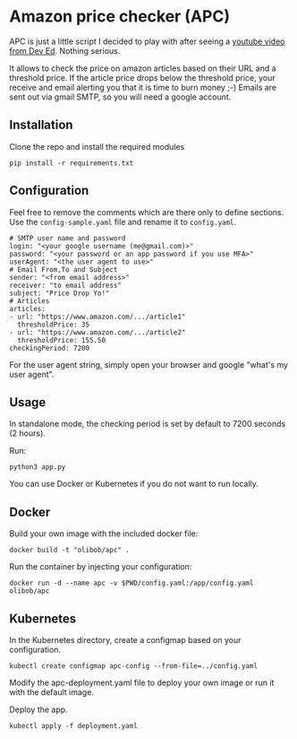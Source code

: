 # Amazon price checker (APC)

APC is just a little script I decided to play with after seeing a [youtube video from Dev Ed](https://youtu.be/Bg9r_yLk7VY). Nothing serious.

It allows to check the price on amazon articles based on their URL and a threshold price. If the article price drops below the threshold price, your receive and email alerting you that it is time to burn money ;-)
Emails are sent out via gmail SMTP, so you will need a google account.

## Installation

Clone the repo and install the required modules

```
pip install -r requirements.txt
```

## Configuration

Feel free to remove the comments which are there only to define sections. Use the `config-sample.yaml` file and rename it to `config.yaml`.

```
# SMTP user name and password
login: "<your google username (me@gmail.com)>"
password: "<your password or an app password if you use MFA>"
userAgent: "<the user agent to use>"
# Email From,To and Subject
sender: "<from email address>"
receiver: "to email address"
subject: "Price Drop Yo!"
# Articles
articles:
- url: "https://www.amazon.com/.../article1"
  thresholdPrice: 35
- url: "https://www.amazon.com/.../article2"
  thresholdPrice: 155.50
checkingPeriod: 7200
```
For the user agent string, simply open your browser and google "what's my user agent".

## Usage

In standalone mode, the checking period is set by default to 7200 seconds (2 hours).

Run:

```
python3 app.py
```

You can use Docker or Kubernetes if you do not want to run locally.

## Docker

Build your own image with the included docker file:

```
docker build -t "olibob/apc" .
```

Run the container by injecting your configuration:

```
docker run -d --name apc -v $PWD/config.yaml:/app/config.yaml olibob/apc
```

## Kubernetes

In the Kubernetes directory, create a configmap based on your configuration.

```
kubectl create configmap apc-config --from-file=../config.yaml
```

Modify the apc-deployment.yaml file to deploy your own image or run it with the default image.

Deploy the app.

```
kubectl apply -f deployment.yaml
```

